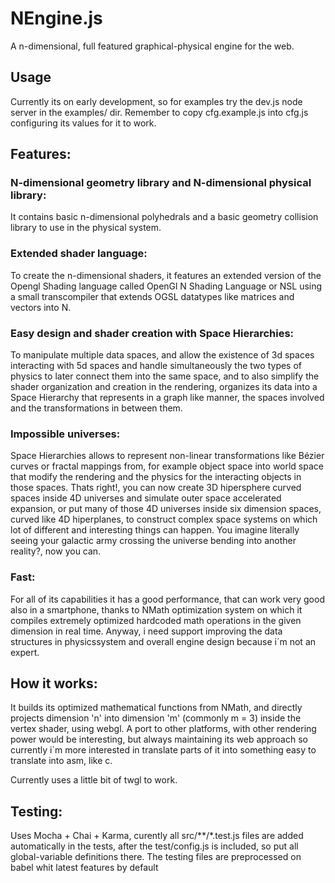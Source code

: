 # NEngine.js
A n-dimensional, full featured graphical-physical engine for the web.

## Usage

Currently its on early development, so for examples try the dev.js node server in the examples/ dir. Remember to copy cfg.example.js into cfg.js configuring its values for it to work.

## Features:

### N-dimensional geometry library and N-dimensional physical library:
It contains basic n-dimensional polyhedrals and a basic geometry collision library to use in the physical system.

### Extended shader language:
To create the n-dimensional shaders, it features an extended version of the Opengl Shading language called OpenGl N Shading Language or NSL using a small transcompiler that extends OGSL datatypes like matrices and vectors into N.

### Easy design and shader creation with Space Hierarchies:
To manipulate multiple data spaces, and allow the existence of 3d spaces interacting with 5d spaces and handle simultaneously the two types of physics to later connect them into the same space, and to also simplify the shader organization and creation in the rendering, organizes its data into a Space Hierarchy that represents in a graph like manner, the spaces involved and the transformations in between them.

### Impossible universes:
Space Hierarchies allows to represent non-linear transformations like Bézier curves or fractal mappings from, for example object space into world space that modify the rendering and the physics for the interacting objects in those spaces. Thats right!, you can now create 3D hipersphere curved spaces inside 4D universes and simulate outer space accelerated expansion, or put many of those 4D universes inside six dimension spaces, curved like 4D hiperplanes, to construct complex space systems on which lot of different and interesting things can happen. You imagine literally seeing your galactic army crossing the universe bending into another reality?, now you can.

### Fast:
For all of its capabilities it has a good performance, that can work very good also in a smartphone, thanks to NMath optimization system on which it compiles extremely optimized hardcoded math operations in the given dimension in real time. Anyway, i need support improving the data structures in physicssystem and overall engine design because i´m not an expert.

## How it works:

It builds its optimized mathematical functions from NMath, and directly projects dimension 'n' into dimension 'm' (commonly m = 3)  inside the vertex shader, using webgl. A port to other platforms, with other rendering power would be interesting, but always maintaining its web approach so currently i´m more interested in translate parts of it into something easy to translate into asm, like c.

Currently uses a little bit of twgl to work.

## Testing:
Uses Mocha + Chai + Karma, curently all src/**/*.test.js files are added automatically in the tests, after the test/config.js is included, so put all global-variable definitions there. The testing files are preprocessed on babel whit latest features by default


